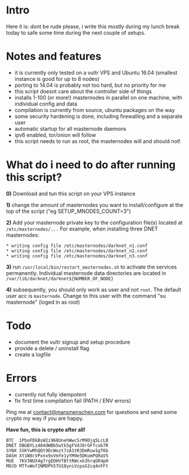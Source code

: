 # Intro

Here it is: dont be rude please, i write this mostly during my lunch break today to safe some time during the next couple of setups.

# Notes and features
* it is currently only tested on a vultr VPS and Ubuntu 16.04 (smallest instance is good for up to 8 nodes)
* porting to 14.04 is probably not too hard, but no priority for me
* this script doesnt care about the controller side of things
* installs 1-100 (or more!) masternodes in parallel on one machine, with individual config and data
* compilation is currently from source, ubuntu packages on the way
* some security hardening is done, including firewalling and a separate user
* automatic startup for all masternode daemons
* ipv6 enabled, tor/onion will follow
* this script needs to run as root, the masternodes will and should not!

# What do i need to do after running this script?
**0)** Download and tun this script on your VPS instance

**1)** change the amount of masternodes you want to install/configure at the top of the script ("eg SETUP_MNODES_COUNT=3")

**2)** Add your masternode private key to the configuration file(s) located at ```/etc/masternodes/...```
For example, when installing three DNET masternodes:
```
* writing config file /etc/masternodes/darknet_n1.conf
* writing config file /etc/masternodes/darknet_n2.conf
* writing config file /etc/masternodes/darknet_n3.conf
```

**3)** run ```/usr/local/bin/restart_masternodes.sh``` to activate the services permanently.
   Individual masternode data directories are located in ```/var/lib/darknet/darknet${NUMBER_OF_NODE}```

**4)** subsequently, you should only work as user and not ```root```. The default user acc is ```masternode```.
   Change to this user with the command "su masternode" (loged in as root)

# Todo
* document the vultr signup and setup procedure
* provide a delete / uninstall flag
* create a logfile

# Errors
* currently not fully idempotent
* fix first time compilation fail (PATH / ENV errors)

Ping me at contact@marsmenschen.com for questions and send some crypto my way if you are happy.

**Have fun, this is crypto after all!**
```
BTC  1PboFDkBsW2i968UnehWwcSrM9Djq5LcLB
DNET DBGBYLz484dWBb5wtk5gFVdJ8rGFfcob7R
SYNX SSKYwMhQQt9DcWozt7zA1tR3DmRuw1gT6b
DASH Xt1W8cVPxnx9xVmfe1yYM9e5DKumPQHaV5
MUE  7KV3NUX4g7rgEDHVfBttRWcxk3hrqGR4pH
MOJO MTfuWof2NMDPh57U18yniVzpaS2cq4nFFt
```
